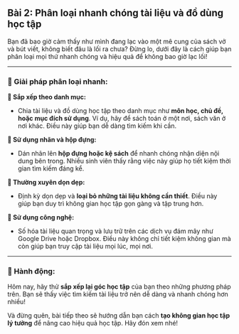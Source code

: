 ## Bài 2: Phân loại nhanh chóng tài liệu và đồ dùng học tập

Bạn đã bao giờ cảm thấy như mình đang lạc vào một mê cung của sách vở và bút viết, không biết đâu là lối ra chưa? Đừng lo, dưới đây là cách giúp bạn phân loại mọi thứ nhanh chóng và hiệu quả để không bao giờ lạc lối!

---

### 📌 Giải pháp phân loại nhanh:

**🔹 Sắp xếp theo danh mục:**
- Chia tài liệu và đồ dùng học tập theo danh mục như **môn học, chủ đề, hoặc mục đích sử dụng**. Ví dụ, hãy để sách toán ở một nơi, sách văn ở nơi khác. Điều này giúp bạn dễ dàng tìm kiếm khi cần.

**🔹 Sử dụng nhãn và hộp đựng:**
- Dán nhãn lên **hộp đựng hoặc kệ sách** để nhanh chóng nhận diện nội dung bên trong. Nhiều sinh viên thấy rằng việc này giúp họ tiết kiệm thời gian tìm kiếm đáng kể.

**🔹 Thường xuyên dọn dẹp:**
- Định kỳ dọn dẹp và **loại bỏ những tài liệu không cần thiết**. Điều này giúp bạn duy trì không gian học tập gọn gàng và tập trung hơn.

**🔹 Sử dụng công nghệ:**
- Số hóa tài liệu quan trọng và lưu trữ trên các dịch vụ đám mây như Google Drive hoặc Dropbox. Điều này không chỉ tiết kiệm không gian mà còn giúp bạn truy cập tài liệu mọi lúc, mọi nơi.

---

### 🚀 Hành động:

Hôm nay, hãy thử **sắp xếp lại góc học tập** của bạn theo những phương pháp trên. Bạn sẽ thấy việc tìm kiếm tài liệu trở nên dễ dàng và nhanh chóng hơn nhiều!

Và đừng quên, bài tiếp theo sẽ hướng dẫn bạn cách **tạo không gian học tập lý tưởng** để nâng cao hiệu quả học tập. Hãy đón xem nhé!